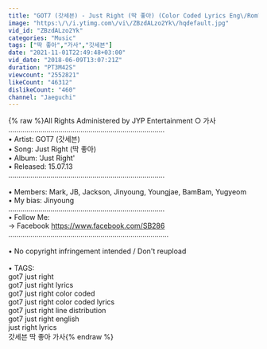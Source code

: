 ```yaml
---
title: "GOT7 (갓세븐) - Just Right (딱 좋아) (Color Coded Lyrics Eng\/Rom\/Han)"
image: "https:\/\/i.ytimg.com\/vi\/ZBzdALzo2Yk\/hqdefault.jpg"
vid_id: "ZBzdALzo2Yk"
categories: "Music"
tags: ["딱 좋아","가사","갓세븐"]
date: "2021-11-01T22:49:48+03:00"
vid_date: "2018-06-09T13:07:21Z"
duration: "PT3M42S"
viewcount: "2552821"
likeCount: "46312"
dislikeCount: "460"
channel: "Jaeguchi"
---
```

{% raw %}All Rights Administered by JYP Entertainment ○ 가사 <br />..............................................................................<br />• Artist: GOT7 (갓세븐)<br />• Song: Just Right (딱 좋아)<br />• Album: 'Just Right'<br />• Released: 15.07.13<br />..............................................................................<br /><br />• Members: Mark, JB, Jackson, Jinyoung, Youngjae, BamBam, Yugyeom<br />• My bias: Jinyoung<br />..............................................................................<br />• Follow Me: <br />→ Facebook <a rel="nofollow" target="blank" href="https://www.facebook.com/SB286">https://www.facebook.com/SB286</a><br />................................................................................<br /><br />• No copyright infringement intended / Don't reupload<br /><br />• TAGS: <br />got7 just right <br />got7 just right lyrics<br />got7 just right color coded<br />got7 just right color coded lyrics<br />got7 just right line distribution<br />got7 just right english<br />just right lyrics<br />갓세븐 딱 좋아 가사{% endraw %}
